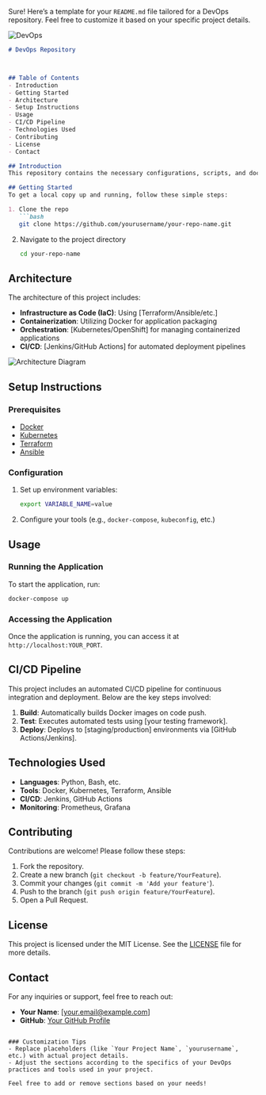 Sure! Here’s a template for your `README.md` file tailored for a DevOps repository. Feel free to customize it based on your specific project details.

![DevOps](https://img.shields.io/badge/DevOps-Ready-brightgreen)

```markdown
# DevOps Repository



## Table of Contents
- Introduction
- Getting Started
- Architecture
- Setup Instructions
- Usage
- CI/CD Pipeline
- Technologies Used
- Contributing
- License
- Contact

## Introduction
This repository contains the necessary configurations, scripts, and documentation to support DevOps practices for [Your Project Name]. It aims to automate the deployment, scaling, and management of applications in various environments.

## Getting Started
To get a local copy up and running, follow these simple steps:

1. Clone the repo
   ```bash
   git clone https://github.com/yourusername/your-repo-name.git
   ```
2. Navigate to the project directory
   ```bash
   cd your-repo-name
   ```

## Architecture
The architecture of this project includes:
- **Infrastructure as Code (IaC)**: Using [Terraform/Ansible/etc.]
- **Containerization**: Utilizing Docker for application packaging
- **Orchestration**: [Kubernetes/OpenShift] for managing containerized applications
- **CI/CD**: [Jenkins/GitHub Actions] for automated deployment pipelines

![Architecture Diagram](link-to-your-diagram)

## Setup Instructions
### Prerequisites
- [Docker](https://www.docker.com/get-started)
- [Kubernetes](https://kubernetes.io/docs/setup/)
- [Terraform](https://www.terraform.io/downloads.html)
- [Ansible](https://www.ansible.com/resources/get-started)

### Configuration
1. Set up environment variables:
   ```bash
   export VARIABLE_NAME=value
   ```
2. Configure your tools (e.g., `docker-compose`, `kubeconfig`, etc.)

## Usage
### Running the Application
To start the application, run:
```bash
docker-compose up
```

### Accessing the Application
Once the application is running, you can access it at `http://localhost:YOUR_PORT`.

## CI/CD Pipeline
This project includes an automated CI/CD pipeline for continuous integration and deployment. Below are the key steps involved:
1. **Build**: Automatically builds Docker images on code push.
2. **Test**: Executes automated tests using [your testing framework].
3. **Deploy**: Deploys to [staging/production] environments via [GitHub Actions/Jenkins].

## Technologies Used
- **Languages**: Python, Bash, etc.
- **Tools**: Docker, Kubernetes, Terraform, Ansible
- **CI/CD**: Jenkins, GitHub Actions
- **Monitoring**: Prometheus, Grafana

## Contributing
Contributions are welcome! Please follow these steps:
1. Fork the repository.
2. Create a new branch (`git checkout -b feature/YourFeature`).
3. Commit your changes (`git commit -m 'Add your feature'`).
4. Push to the branch (`git push origin feature/YourFeature`).
5. Open a Pull Request.

## License
This project is licensed under the MIT License. See the [LICENSE](LICENSE) file for more details.

## Contact
For any inquiries or support, feel free to reach out:
- **Your Name**: [your.email@example.com]
- **GitHub**: [Your GitHub Profile](https://github.com/yourusername)

```

### Customization Tips
- Replace placeholders (like `Your Project Name`, `yourusername`, etc.) with actual project details.
- Adjust the sections according to the specifics of your DevOps practices and tools used in your project.

Feel free to add or remove sections based on your needs!
